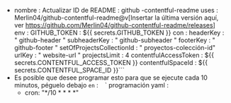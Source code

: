- nombre : Actualizar ID de README 
  : github -contentful-readme 
  uses : Merlin04/github-contentful-readme@v[Insertar la última versión aquí, ver https://github.com/Merlin04/github-contentful-readme/releases] 
  env :
     GITHUB_TOKEN : ${{ secrets.GITHUB_TOKEN }} 
  con :
     headerKey : " github-header "
     subheaderKey : " github-subheader "
     footerKey : " github-footer "
     setOfProjectsCollectionId : " proyectos-colección-id"
     urlKey : " website-url "
     projectsLimit : 4 
    contentfulAccessToken : ${{ secrets.CONTENTFUL_ACCESS_TOKEN }} 
    contentfulSpaceId : ${{ secrets.CONTENTFUL_SPACE_ID }}``` 
- Es posible que desee programar esto para que se ejecute cada 10 minutos, péguelo debajo `en` :
 ` ` ` programación yaml 
: 
  - cron: "*/10 * * * *"
